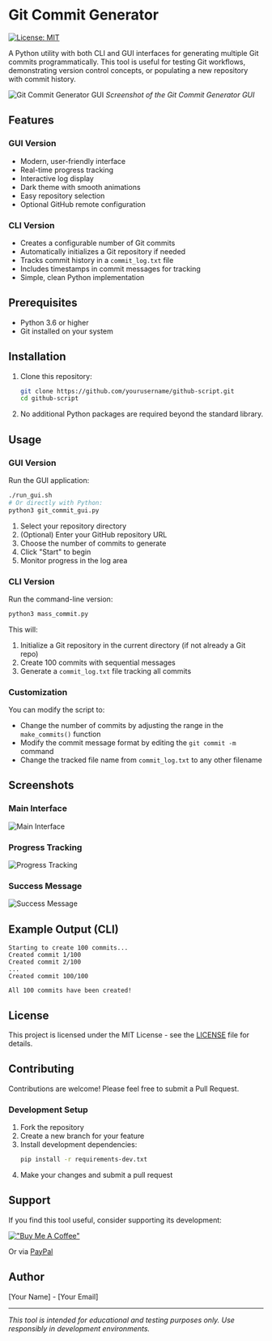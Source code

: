 # Git Commit Generator

[![License: MIT](https://img.shields.io/badge/License-MIT-yellow.svg)](https://opensource.org/licenses/MIT)

A Python utility with both CLI and GUI interfaces for generating multiple Git commits programmatically. This tool is useful for testing Git workflows, demonstrating version control concepts, or populating a new repository with commit history.

![Git Commit Generator GUI](screenshot.png) *Screenshot of the Git Commit Generator GUI*

## Features

### GUI Version
- Modern, user-friendly interface
- Real-time progress tracking
- Interactive log display
- Dark theme with smooth animations
- Easy repository selection
- Optional GitHub remote configuration

### CLI Version
- Creates a configurable number of Git commits
- Automatically initializes a Git repository if needed
- Tracks commit history in a `commit_log.txt` file
- Includes timestamps in commit messages for tracking
- Simple, clean Python implementation

## Prerequisites

- Python 3.6 or higher
- Git installed on your system

## Installation

1. Clone this repository:
   ```bash
   git clone https://github.com/yourusername/github-script.git
   cd github-script
   ```

2. No additional Python packages are required beyond the standard library.

## Usage

### GUI Version

Run the GUI application:

```bash
./run_gui.sh
# Or directly with Python:
python3 git_commit_gui.py
```

1. Select your repository directory
2. (Optional) Enter your GitHub repository URL
3. Choose the number of commits to generate
4. Click "Start" to begin
5. Monitor progress in the log area

### CLI Version

Run the command-line version:

```bash
python3 mass_commit.py
```

This will:
1. Initialize a Git repository in the current directory (if not already a Git repo)
2. Create 100 commits with sequential messages
3. Generate a `commit_log.txt` file tracking all commits

### Customization

You can modify the script to:
- Change the number of commits by adjusting the range in the `make_commits()` function
- Modify the commit message format by editing the `git commit -m` command
- Change the tracked file name from `commit_log.txt` to any other filename

## Screenshots

### Main Interface
![Main Interface](screenshot1.png)

### Progress Tracking
![Progress Tracking](screenshot2.png)

### Success Message
![Success Message](screenshot3.png)

## Example Output (CLI)

```
Starting to create 100 commits...
Created commit 1/100
Created commit 2/100
...
Created commit 100/100

All 100 commits have been created!
```

## License

This project is licensed under the MIT License - see the [LICENSE](LICENSE) file for details.

## Contributing

Contributions are welcome! Please feel free to submit a Pull Request.

### Development Setup

1. Fork the repository
2. Create a new branch for your feature
3. Install development dependencies:
   ```bash
   pip install -r requirements-dev.txt
   ```
4. Make your changes and submit a pull request

## Support

If you find this tool useful, consider supporting its development:

[!["Buy Me A Coffee"](https://www.buymeacoffee.com/assets/img/custom_images/orange_img.png)](https://www.buymeacoffee.com/yourusername)

Or via [PayPal](https://paypal.me/yourusername)

## Author

[Your Name] - [Your Email]

---

*This tool is intended for educational and testing purposes only. Use responsibly in development environments.*
